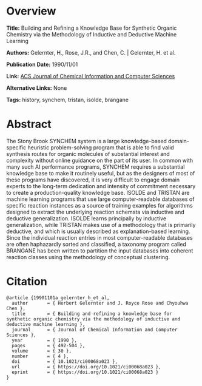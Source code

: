 # Overview
**Title:**
Building and Refining a Knowledge Base for Synthetic Organic Chemistry via the Methodology of Inductive and Deductive Machine Learning

**Authors:**
Gelernter, H., Rose, J.R., and Chen, C. |
Gelernter, H. et al.

**Publication Date:**
1990/11/01

**Link:**
[ACS Journal of Chemical Information and Computer Sciences](https://pubs.acs.org/doi/10.1021/ci00068a023)

**Alternative Links:**
None

**Tags:**
history, synchem, tristan, isolde, brangane


# Abstract
The Stony Brook SYNCHEM system is a large knowledge-based domain-specific heuristic problem-solving program that is able to find valid synthesis routes for organic molecules of substantial interest and complexity without online guidance on the part of its user.
In common with many such AI performance programs, SYNCHEM requires a substantial knowledge base to make it routinely useful, but as the designers of most of these programs have discovered, it is very difficult to engage domain experts to the long-term dedication and intensity of commitment necessary to create a production-quality knowledge base.
ISOLDE and TRISTAN are machine learning programs that use large computer-readable databases of specific reaction instances as a source of training examples for algorithms designed to extract the underlying reaction schemata via inductive and deductive generalization.
ISOLDE learns principally by inductive generalization, while TRISTAN makes use of a methodology that is primarily deductive, and which is usually described as explanation-based learning.
Since the individual reaction entries in most computer-readable databases are often haphazardly sorted and classified, a taxonomy program called BRANGANE has been written to partition the input databases into coherent reaction classes using the methodology of conceptual clustering.


# Citation
```
@article {19901101a_gelernter_h_et_al,
  author       = { Herbert Gelernter and J. Royce Rose and Chyouhwa Chen },
  title        = { Building and refining a knowledge base for synthetic organic chemistry via the methodology of inductive and deductive machine learning },
  journal      = { Journal of Chemical Information and Computer Sciences },
  year         = { 1990 },
  pages        = { 492-504 },
  volume       = { 30 },
  number       = { 4 },
  doi          = { 10.1021/ci00068a023 },
  url          = { https://doi.org/10.1021/ci00068a023 },
  eprint       = { https://doi.org/10.1021/ci00068a023 }
}
```
